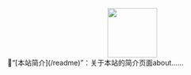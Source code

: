 <center><img src="https://github.com/yjan1016/yjan1016.github.io/assets/118867703/08bce65c-3785-4aa6-9849-775762d3c847" height="100px"></center>
📍“[本站简介](/readme)”：关于本站的简介页面about……
